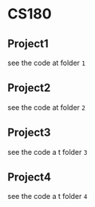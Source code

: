 # CS180
## Project1
see the code at folder `1`
## Project2
see the code at folder `2`
## Project3 
see the code a t folder `3`
## Project4
see the code a t folder `4`
